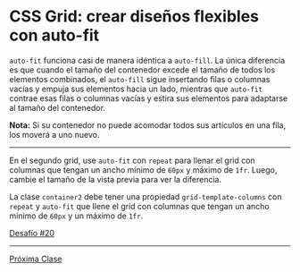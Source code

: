 # CSS Grid: crear diseños flexibles con auto-fit

`auto-fit` funciona casi de manera idéntica a `auto-fill`. La única diferencia es que cuando el tamaño del contenedor excede el tamaño de todos los elementos combinados, el `auto-fill` sigue insertando filas o columnas vacías y empuja sus elementos hacia un lado, mientras que `auto-fit` contrae esas filas o columnas vacías y estira sus elementos para adaptarse al tamaño del contenedor.

__Nota:__ Si su contenedor no puede acomodar todos sus artículos en una fila, los moverá a uno nuevo.

----
En el segundo grid, use `auto-fit` con `repeat` para llenar el grid con columnas que tengan un ancho mínimo de `60px` y máximo de `1fr`. Luego, cambie el tamaño de la vista previa para ver la diferencia.

La clase `container2` debe tener una propiedad `grid-template-columns` con `repeat` y `auto-fit` que llene el grid con columnas que tengan un ancho mínimo de `60px` y un máximo de `1fr`.

[Desafío #20](https://codepen.io/sebastiantorres86/pen/OJVRWQvG)

----
[Próxima Clase](#)